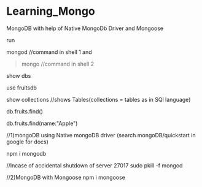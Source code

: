 # Learning_Mongo
 MongoDB with help of Native MongoDb Driver and Mongoose
 
 run 
 >
 mongod 
 //command in shell 1 and
 
 
 > mongo 
//command in shell 2

show dbs

use fruitsdb

show collections
//shows Tables(collections = tables as in SQl language)

db.fruits.find()

db.fruits.find(name:"Apple")

//1)mongoDB using Native mongoDB driver (search mongoDB/quickstart in google for docs)

npm i mongodb

//Incase of accidental shutdown of server 27017
sudo pkill -f mongod

//2)MongoDB with Mongoose
npm i mongoose
